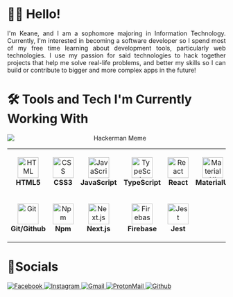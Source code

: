 # 🙋‍♂️ Hello!

<div align="justify">
    I'm Keane, and I am a sophomore majoring in Information Technology. Currently, I'm interested in becoming a software developer so I spend most of my free time learning about development tools, particularly web technologies. I use my passion for said technologies to hack together projects that help me solve real-life problems, and better my skills so I can build or contribute to bigger and more complex apps in the future!
</div>

# 🛠 Tools and Tech I'm Currently Working With
<div align="center">
<img src="https://c.tenor.com/yOwKX_hMp6cAAAAd/tenor.gif" alt="Hackerman Meme" style="display:block;margin:0 auto;" />
<table align="center">
  <tr>
    <td align="center" height="108" width="108">
      <img
        src="https://cdn.jsdelivr.net/gh/devicons/devicon/icons/html5/html5-plain.svg"
        width="48"
        height="48"
        alt="HTML"
      />
      <br /><strong>HTML5</strong>
    </td>
    <td align="center" height="108" width="108">
      <img
        src="https://cdn.jsdelivr.net/gh/devicons/devicon/icons/css3/css3-plain.svg"
        width="48"
        height="48"
        alt="CSS"
      />
      <br /><strong>CSS3</strong>
    </td>
    <td align="center" height="108" width="108">
      <img
        src="https://cdn.jsdelivr.net/gh/devicons/devicon/icons/javascript/javascript-plain.svg"
        width="48"
        height="48"
        alt="JavaScript"
      />
      <br /><strong>JavaScript</strong>
    </td>
     <td align="center" height="108" width="108">
      <img
        src="https://cdn.jsdelivr.net/gh/devicons/devicon/icons/typescript/typescript-plain.svg"
        width="48"
        height="48"
        alt="TypeScript"
      />
      <br /><strong>TypeScript</strong>
    </td>
    <td align="center" height="108" width="108">
      <img
        src="https://cdn.jsdelivr.net/gh/devicons/devicon/icons/react/react-original.svg"
        width="48"
        height="48"
        alt="React"
      />
      <br /><strong>React</strong>
    </td>
     <td align="center" height="108" width="108">
      <img
        src="https://cdn.jsdelivr.net/gh/devicons/devicon/icons/materialui/materialui-original.svg"
        width="48"
        height="48"
        alt="MaterialUI"
      />
      <br /><strong>MaterialUI</strong>
    </td>
    </td>
  </tr>
     <tr>
    <td align="center" height="108" width="108">
      <img
        src="https://cdn.jsdelivr.net/gh/devicons/devicon/icons/git/git-original.svg"
        width="48"
        height="48"
        alt="Git"
      />
      <br /><strong>Git/Github</strong>
    </td>
    <td align="center" height="108" width="108">
      <img
        src="https://cdn.jsdelivr.net/gh/devicons/devicon/icons/npm/npm-original-wordmark.svg"
        width="48"
        height="48"
        alt="Npm"
      />
      <br /><strong>Npm</strong>
    </td>
    <td align="center" height="108" width="108">
      <img
        src="https://cdn.jsdelivr.net/gh/devicons/devicon/icons/nextjs/nextjs-original.svg"
        width="48"
        height="48"
        alt="Next.js"
      />
      <br /><strong>Next.js</strong>
    <td align="center" height="108" width="108">
      <img
        src="https://cdn.jsdelivr.net/gh/devicons/devicon/icons/firebase/firebase-plain.svg"
        width="48"
        height="48"
        alt="Firebase"
      />
      <br /><strong>Firebase</strong>
    </td>
     <td align="center" height="108" width="108">
      <img
        src="https://cdn.jsdelivr.net/gh/devicons/devicon/icons/jest/jest-plain.svg"
        width="48"
        height="48"
        alt="Jest"
      />
      <br /><strong>Jest</strong>
     </td>
    </tr>
</table>
  </div>

# 🤝Socials
<a href="https://facebook.com/keaneatl" target="_blank">
  <img 
       src="https://img.shields.io/badge/Facebook-1877F2?style=for-the-badge&logo=facebook&logoColor=white" 
       alt="Facebook" 
  />
</a>
<a href="https://instagram.com/keaneatl" target="_blank">
  <img 
       src="https://img.shields.io/badge/Instagram-E4405F?style=for-the-badge&logo=instagram&logoColor=white" 
       alt="Instagram" 
  />
</a>
<a href="mailto:keanetolentinoo@gmail.com" target="_blank">
  <img 
       src="https://img.shields.io/badge/Gmail-D14836?style=for-the-badge&logo=gmail&logoColor=white" 
       alt="Gmail" 
  />
</a>
<a href="mailto:kyntltntn@protonmail.com" target="_blank">
  <img 
       src="https://img.shields.io/badge/ProtonMail-8B89CC?style=for-the-badge&logo=protonmail&logoColor=white" 
       alt="ProtonMail" 
  />
</a>
<a href="https://github.com/keaneatl" target="_blank">
  <img 
       src="https://img.shields.io/github/followers/keaneatl.svg?style=social&label=Follow&maxAge=2592000" 
       alt="Github" 
  />
</a>

